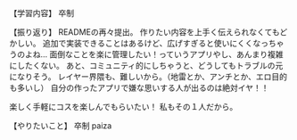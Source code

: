 【学習内容】
卒制

【振り返り】
READMEの再々提出。
作りたい内容を上手く伝えられなくてもどかしい。
追加で実装できることはあるけど、広げすぎると使いにくくなっちゃうのよね…
面倒なことを楽に管理したい！っていうアプリやし、あんまり複雑にしたくない。
あと、コミュニティ的にしちゃうと、どうしてもトラブルの元になりそう。
レイヤー界隈も、難しいから。（地雷とか、アンチとか、エロ目的も多いし）
自分の作ったアプリで嫌な思いする人が出るのは絶対イヤ！！

楽しく手軽にコスを楽しんでもらいたい！
私もその１人だから。

【やりたいこと】
卒制
paiza

